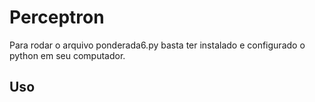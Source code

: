 # Perceptron

Para rodar o arquivo ponderada6.py basta ter instalado e configurado o python em seu computador.


## Uso
